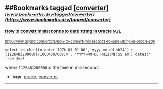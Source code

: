 ##Bookmarks tagged [[converter]](https://www.bookmarks.dev?q=[converter])
_<sup><sup>[www.bookmarks.dev/tagged/converter](https://www.bookmarks.dev/tagged/converter)</sup></sup>_
---
#### [How to convert milliseconds to date string in Oracle SQL](http://www.asjava.com/oracle/how-to-convert-milliseconds-to-date-string-in-oracle-sql/)
_<sup>http://www.asjava.com/oracle/how-to-convert-milliseconds-to-date-string-in-oracle-sql/</sup>_

```
select to_char(to_date('1970-01-01 00','yyyy-mm-dd hh24') +
(1126483200000)/1000/60/60/24 , 'YYYY-MM-DD HH12:MI:SS am') datestr from dual
```
where `1126483200000` is the time in milliseconds. 
* **tags**: [oracle](../tagged/oracle.md), [converter](../tagged/converter.md)
---
